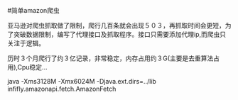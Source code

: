 #简单amazon爬虫

亚马逊对爬虫抓取做了限制，爬行几百条就会出现５０３，再抓取时间会更短，为了突破数据限制，编写了代理接口及抓取程序。接口只需要添加代理ip,而爬虫只关注于逻辑。

历时３个月爬行了约３亿记录，非常稳定，内存占用约３G(主要是去重算法占用),Cpu稳定...


java  -Xms3128M -Xmx6024M -Djava.ext.dirs=../lib infifly.amazonapi.fetch.AmazonFetch


